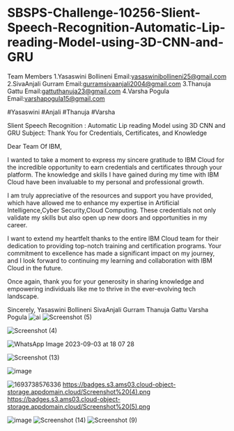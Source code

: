 # SBSPS-Challenge-10256-Slient-Speech-Recognition-Automatic-Lip-reading-Model-using-3D-CNN-and-GRU
Team Members
1.Yasaswini Bollineni Email:yasaswinibollineni25@gmail.com
2.SivaAnjali Gurram   Email:gurramsivaanjali2004@gmail.com
3.Thanuja Gattu       Email:gattuthanuja23@gmail.com
4.Varsha Pogula       Email:varshapogula15@gmail.com

#Yasaswini #Anjali #Thanuja #Varsha


Slient Speech Recognition : Automatic Lip reading Model using 3D CNN and GRU
Subject: Thank You for Credentials, Certificates, and Knowledge

Dear Team Of IBM,

I wanted to take a moment to express my sincere gratitude to IBM Cloud for the incredible opportunity to earn credentials and certificates through your platform. The knowledge and skills I have gained during my time with IBM Cloud have been invaluable to my personal and professional growth.

I am truly appreciative of the resources and support you have provided, which have allowed me to enhance my expertise in Artificial Intelligence,Cyber Security,Cloud Computing. These credentials not only validate my skills but also open up new doors and opportunities in my career.

I want to extend my heartfelt thanks to the entire IBM Cloud team for their dedication to providing top-notch training and certification programs. Your commitment to excellence has made a significant impact on my journey, and I look forward to continuing my learning and collaboration with IBM Cloud in the future.

Once again, thank you for your generosity in sharing knowledge and empowering individuals like me to thrive in the ever-evolving tech landscape.

Sincerely,
Yasaswini Bollineni
SivaAnjali Gurram
Thanuja Gattu
Varsha Pogula
![ai](https://github.com/smartinternz02/SBSPS-Challenge-10256-Slient-Speech-Recognition-Automatic-Lip-reading-Model-using-3D-CNN-and-GRU/assets/131426879/aa8756ef-ad50-4824-b7d4-ef27b8e6c192)
![Screenshot (5)](https://github.com/smartinternz02/SBSPS-Challenge-10256-Slient-Speech-Recognition-Automatic-Lip-reading-Model-using-3D-CNN-and-GRU/assets/131426879/48555c21-3653-4bfd-af31-22e0a6e0db67)

![Screenshot (4)](https://github.com/smartinternz02/SBSPS-Challenge-10256-Slient-Speech-Recognition-Automatic-Lip-reading-Model-using-3D-CNN-and-GRU/assets/131426879/9adc6516-5e6e-4f03-8f8a-19f22b5a5e59)

![WhatsApp Image 2023-09-03 at 18 07 28](https://github.com/smartinternz02/SBSPS-Challenge-10256-Slient-Speech-Recognition-Automatic-Lip-reading-Model-using-3D-CNN-and-GRU/assets/131426879/1e0a40b5-daeb-488e-a8ec-1dc15243b9a5)

![Screenshot (13)](https://github.com/smartinternz02/SBSPS-Challenge-10256-Slient-Speech-Recognition-Automatic-Lip-reading-Model-using-3D-CNN-and-GRU/assets/131426879/a6536a53-58d9-451e-b620-4dca77b252e4)


![image](https://github.com/smartinternz02/SBSPS-Challenge-10256-Slient-Speech-Recognition-Automatic-Lip-reading-Model-using-3D-CNN-and-GRU/assets/131426879/08c9b76d-e4a6-43bf-a71b-f2e0ca8a3ce9)


![1693738576336](https://github.com/smartinternz02/SBSPS-Challenge-10256-Slient-Speech-Recognition-Automatic-Lip-reading-Model-using-3D-CNN-and-GRU/assets/131426879/7723bae3-155d-4e22-b4f6-4e7ea460bb51)
https://badges.s3.ams03.cloud-object-storage.appdomain.cloud/Screenshot%20(4).png
https://badges.s3.ams03.cloud-object-storage.appdomain.cloud/Screenshot%20(5).png

![image](https://github.com/smartinternz02/SBSPS-Challenge-10256-Slient-Speech-Recognition-Automatic-Lip-reading-Model-using-3D-CNN-and-GRU/assets/131426879/f7ad9128-56ad-4e3b-9f00-63e32dfc5959)
![Screenshot (14)](https://github.com/smartinternz02/SBSPS-Challenge-10256-Slient-Speech-Recognition-Automatic-Lip-reading-Model-using-3D-CNN-and-GRU/assets/131426879/f8a6b3a6-51ac-48b1-a12d-49daf504a25c)
![Screenshot (9)](https://github.com/smartinternz02/SBSPS-Challenge-10256-Slient-Speech-Recognition-Automatic-Lip-reading-Model-using-3D-CNN-and-GRU/assets/131426879/0c85553e-624a-448a-852e-7953801833bc)

